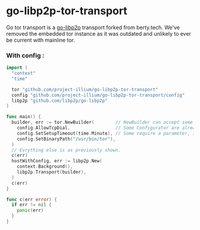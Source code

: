 # go-libp2p-tor-transport
Go tor transport is a [go-libp2p](https://github.com/libp2p/go-libp2p) transport forked from berty.tech.
We've removed the embedded tor instance as it was outdated and unlikely to ever be current with
mainline tor.

### With config :
```go
import (
  "context"
  "time"

  tor "github.com/project-illium/go-libp2p-tor-transport"
  config "github.com/project-illium/go-libp2p-tor-transport/config"
  libp2p "github.com/libp2p/go-libp2p"
)

func main() {
  builder, err := tor.NewBuilder(        // NewBuilder can accept some `config.Configurator`
    config.AllowTcpDial,                 // Some Configurator are already ready to use.
    config.SetSetupTimeout(time.Minute), // Some require a parameter, in this case it's a function that will return a Configurator.
    config.SetBinaryPath("/usr/bin/tor"),
  )
  // Evrything else is as previously shown.
  c(err)
  hostWithConfig, err := libp2p.New(
    context.Background(),
    libp2p.Transport(builder),
  )
  c(err)
}

func c(err error) {
  if err != nil {
    panic(err)
  }
}
```